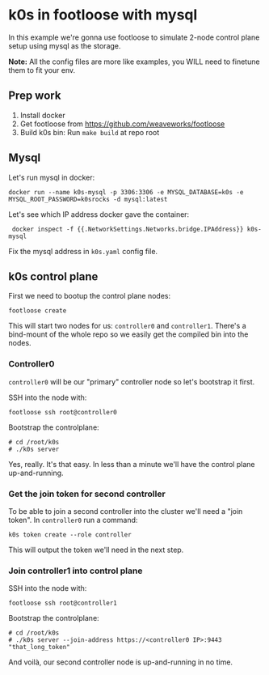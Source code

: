 # k0s in footloose with mysql

In this example we're gonna use footloose to simulate 2-node control plane setup using mysql as the storage.

**Note:** All the config files are more like examples, you WILL need to finetune them to fit your env.

## Prep work

1. Install docker
2. Get footloose from https://github.com/weaveworks/footloose
3. Build k0s bin: Run `make build` at repo root

## Mysql

Let's run mysql in docker:
```
docker run --name k0s-mysql -p 3306:3306 -e MYSQL_DATABASE=k0s -e MYSQL_ROOT_PASSWORD=k0srocks -d mysql:latest
```

Let's see which IP address docker gave the container:
```
 docker inspect -f {{.NetworkSettings.Networks.bridge.IPAddress}} k0s-mysql
```

Fix the mysql address in `k0s.yaml` config file.

## k0s control plane

First we need to bootup the control plane nodes:
```
footloose create
```

This will start two nodes for us: `controller0` and `controller1`. There's a bind-mount of the whole repo so we easily get the compiled bin into the nodes.

### Controller0

`controller0` will be our "primary" controller node so let's bootstrap it first.

SSH into the node with:
```
footloose ssh root@controller0
```

Bootstrap the controlplane:
```
# cd /root/k0s
# ./k0s server
```

Yes, really. It's that easy. In less than a minute we'll have the control plane up-and-running.

### Get the join token for second controller

To be able to join a second controller into the cluster we'll need a "join token". In `controller0` run a command:
```
k0s token create --role controller
```

This will output the token we'll need in the next step.

### Join controller1 into control plane

SSH into the node with:
```
footloose ssh root@controller1
```

Bootstrap the controlplane:
```
# cd /root/k0s
# ./k0s server --join-address https://<controller0 IP>:9443 "that_long_token"
```

And voilà, our second controller node is up-and-running in no time.




